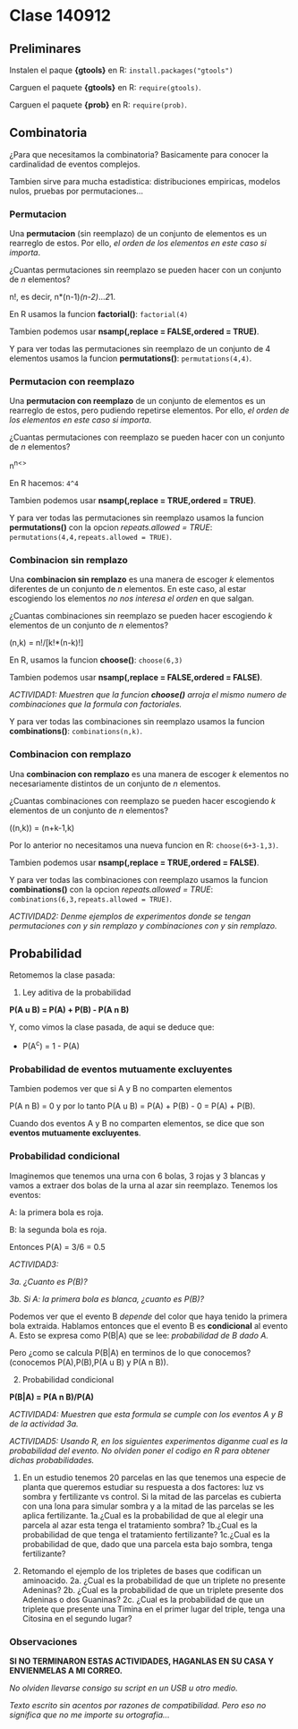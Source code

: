 # Clase 140912

## Preliminares

Instalen el paque **{gtools}** en R: ```install.packages("gtools")```

Carguen el paquete **{gtools}** en R: ```require(gtools)```.

Carguen el paquete **{prob}** en R: ```require(prob)```.


## Combinatoria

¿Para que necesitamos la combinatoria? Basicamente para conocer la cardinalidad de eventos complejos.

Tambien sirve para mucha estadistica: distribuciones empiricas, modelos nulos, pruebas por permutaciones...

### Permutacion

Una **permutacion** (sin reemplazo) de un conjunto de elementos es un rearreglo de estos. Por ello, _el orden de los elementos en este caso si importa_.

¿Cuantas permutaciones sin reemplazo se pueden hacer con un conjunto de _n_ elementos? 

n!, es decir, n*(n-1)*(n-2)*...*2*1.

En R usamos la funcion **factorial()**: ```factorial(4)```

Tambien podemos usar **nsamp(,replace = FALSE,ordered = TRUE)**.

Y para ver todas las permutaciones sin reemplazo de un conjunto de 4 elementos usamos la funcion **permutations()**:  ```permutations(4,4)```.

### Permutacion con reemplazo

Una **permutacion con reemplazo** de un conjunto de elementos es un rearreglo de estos, pero pudiendo repetirse elementos. Por ello, _el orden de los elementos en este caso si importa_.

¿Cuantas permutaciones con reemplazo se pueden hacer con un conjunto de _n_ elementos? 

n<sup>n<>

En R hacemos: ```4^4```

Tambien podemos usar **nsamp(,replace = TRUE,ordered = TRUE)**.

Y para ver todas las permutaciones sin reemplazo usamos la funcion **permutations()** con la opcion _repeats.allowed = TRUE_:  ```permutations(4,4,repeats.allowed = TRUE)```.

### Combinacion sin remplazo

Una **combinacion sin remplazo** es una manera de escoger _k_ elementos diferentes de un conjunto de _n_ elementos. En este caso, al estar escogiendo los elementos _no nos interesa el orden_ en que salgan.

¿Cuantas combinaciones sin reemplazo se pueden hacer escogiendo _k_ elementos de un conjunto de _n_ elementos?

(n,k) = n!/[k!*(n-k)!]

En R, usamos la funcion **choose()**: ```choose(6,3)```

Tambien podemos usar **nsamp(,replace = FALSE,ordered = FALSE)**.

_ACTIVIDAD1: Muestren que la funcion **choose()** arroja el mismo numero de combinaciones que la formula con factoriales._

Y para ver todas las combinaciones sin reemplazo usamos la funcion **combinations()**: ```combinations(n,k)```.

### Combinacion con remplazo

Una **combinacion con remplazo** es una manera de escoger _k_ elementos no necesariamente distintos de un conjunto de _n_ elementos.

¿Cuantas combinaciones con reemplazo se pueden hacer escogiendo _k_ elementos de un conjunto de _n_ elementos?

((n,k)) = (n+k-1,k)

Por lo anterior no necesitamos una nueva funcion en R: ```choose(6+3-1,3)```.

Tambien podemos usar **nsamp(,replace = TRUE,ordered = FALSE)**.

Y para ver todas las combinaciones con reemplazo usamos la funcion **combinations()** con la opcion _repeats.allowed = TRUE_: ```combinations(6,3,repeats.allowed = TRUE)```.

_ACTIVIDAD2: Denme ejemplos de experimentos donde se tengan permutaciones con y sin remplazo y combinaciones con y sin remplazo._

## Probabilidad

Retomemos la clase pasada:

1. Ley aditiva de la probabilidad

**P(A u B) = P(A) + P(B) - P(A n B)**

Y, como vimos la clase pasada, de aqui se deduce que:

* P(A<sup>c</sup>) = 1 - P(A)

### Probabilidad de eventos mutuamente excluyentes

Tambien podemos ver que si A y B no comparten elementos

P(A n B) = 0 y por lo tanto P(A u B) = P(A) + P(B) - 0 = P(A) + P(B).

Cuando dos eventos A y B no comparten elementos, se dice que son **eventos mutuamente excluyentes**.

### Probabilidad condicional

Imaginemos que tenemos una urna con 6 bolas, 3 rojas y 3 blancas y vamos a extraer dos bolas de la urna al azar sin reemplazo. Tenemos los eventos:

A: la primera bola es roja.

B: la segunda bola es roja.

Entonces P(A) = 3/6 = 0.5

_ACTIVIDAD3:_

_3a. ¿Cuanto es P(B)?_ 

_3b. Si A: la primera bola es blanca, ¿cuanto es P(B)?_

Podemos ver que el evento B _depende_ del color que haya tenido la primera bola extraida. Hablamos entonces que el evento B es **condicional** al evento A. Esto se expresa como P(B|A) que se lee: _probabilidad de B dado A._

Pero ¿como se calcula P(B|A) en terminos de lo que conocemos? (conocemos P(A),P(B),P(A u B) y P(A n B)).

2. Probabilidad condicional

**P(B|A) = P(A n B)/P(A)**

_ACTIVIDAD4: Muestren que esta formula se cumple con los eventos A y B de la actividad 3a._

_ACTIVIDAD5: Usando R, en los siguientes experimentos diganme cual es la probabilidad del evento. No olviden poner el codigo en R para obtener dichas probabilidades._

1. En un estudio tenemos 20 parcelas en las que tenemos una especie de planta que queremos estudiar su respuesta a dos factores: luz vs sombra y fertilizante vs control. Si la mitad de las parcelas es cubierta con una lona para simular sombra y a la mitad de las parcelas se les aplica fertilizante. 1a.¿Cual es la probabilidad de que al elegir una parcela al azar esta tenga el tratamiento sombra? 1b.¿Cual es la probabilidad de que tenga el tratamiento fertilizante? 1c.¿Cual es la probabilidad de que, dado que una parcela esta bajo sombra, tenga fertilizante?

2. Retomando el ejemplo de los tripletes de bases que codifican un aminoacido. 2a. ¿Cual es la probabilidad de que un triplete no presente Adeninas? 2b. ¿Cual es la probabilidad de que un triplete presente dos Adeninas o dos Guaninas? 2c. ¿Cual es la probabilidad de que un triplete que presente una Timina en el primer lugar del triple, tenga una Citosina en el segundo lugar?

### Observaciones

**SI NO TERMINARON ESTAS ACTIVIDADES, HAGANLAS EN SU CASA Y ENVIENMELAS A MI CORREO.**

_No olviden llevarse consigo su script en un USB u otro medio._

_Texto escrito sin acentos por razones de compatibilidad. Pero eso no significa que no me importe su ortografia..._

